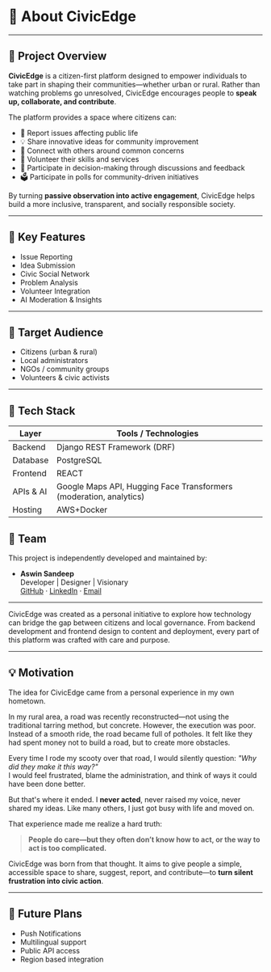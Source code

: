 # 📘 About CivicEdge

---

## 🌱 Project Overview

<!-- Brief summary of what CivicEdge is, and its purpose -->
**CivicEdge** is a citizen-first platform designed to empower individuals to take part in shaping their communities—whether urban or rural. Rather than watching problems go unresolved, CivicEdge encourages people to **speak up, collaborate, and contribute**.

The platform provides a space where citizens can:

- 📝 Report issues affecting public life  
- 💡 Share innovative ideas for community improvement  
- 🤝 Connect with others around common concerns  
- 🧰 Volunteer their skills and services  
- 📢 Participate in decision-making through discussions and feedback  
- 🗳️ Participate in polls for community-driven initiatives 

By turning **passive observation into active engagement**, CivicEdge helps build a more inclusive, transparent, and socially responsible society.

---

## 🌟 Key Features

<!-- Bullet points or brief descriptions of major functional areas -->
- Issue Reporting
- Idea Submission
- Civic Social Network
- Problem Analysis
- Volunteer Integration
- AI Moderation & Insights

---

## 🎯 Target Audience

<!-- Who is this platform for? -->
- Citizens (urban & rural)
- Local administrators
- NGOs / community groups
- Volunteers & civic activists

---

## 🧰 Tech Stack

| Layer        | Tools / Technologies                                      |
|--------------|-----------------------------------------------------------|
| Backend      | Django REST Framework (DRF)                       |
| Database     | PostgreSQL              |
| Frontend     | REACT |
| APIs & AI    | Google Maps API, Hugging Face Transformers (moderation, analytics) |
| Hosting      | AWS+Docker    |


## 👤 Team

This project is independently developed and maintained by:

- **Aswin Sandeep**  
  Developer | Designer | Visionary  
  [GitHub](https://github.com/Aswin123445) · [LinkedIn](https://www.linkedin.com/in/aswinsandeep/) · [Email](mailto:aswinsandeep4@gmail.com)

---

CivicEdge was created as a personal initiative to explore how technology can bridge the gap between citizens and local governance. From backend development and frontend design to content and deployment, every part of this platform was crafted with care and purpose.


---

## 💡 Motivation

The idea for CivicEdge came from a personal experience in my own hometown.

In my rural area, a road was recently reconstructed—not using the traditional tarring method, but concrete. However, the execution was poor. Instead of a smooth ride, the road became full of potholes. It felt like they had spent money not to build a road, but to create more obstacles.

Every time I rode my scooty over that road, I would silently question: *"Why did they make it this way?"*  
I would feel frustrated, blame the administration, and think of ways it could have been done better.

But that's where it ended. I **never acted**, never raised my voice, never shared my ideas. Like many others, I just got busy with life and moved on.

That experience made me realize a hard truth:  
> **People do care—but they often don’t know how to act, or the way to act is too complicated.**

CivicEdge was born from that thought. It aims to give people a simple, accessible space to share, suggest, report, and contribute—to **turn silent frustration into civic action**.


<!-- Why this project was started; the problem it addresses -->

---

## 🔮 Future Plans

<!-- Optional features, improvements, or goals -->
- Push Notifications
- Multilingual support
- Public API access
- Region based integration


